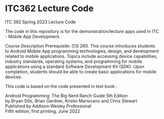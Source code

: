 # ITC362 Lecture Code

ITC 362 Spring 2023 Lecture Code

The code in this repository is for the demonstration/lecture apps used in ITC - Mobile App Development.

Course Description
Prerequisite: CIS 260. This course introduces students to Android Mobile App programming technologies, design, and development related to mobile applications. Topics include accessing device capabilities, industry standards, operating systems, and programming for mobile applications using a standard Software Development Kit (SDK). Upon completion, students should be able to create basic applications for mobile devices.  

This code is based on the code presented in text book :

Android Programming: The Big Nerd Ranch Guide 5th Edition  
by Bryan Sills, Brian Gardner, Kristin Marsicano and Chris Stewart  
Published by Addison-Wesley Professional  
Fifth edition, first printing, June 2022
